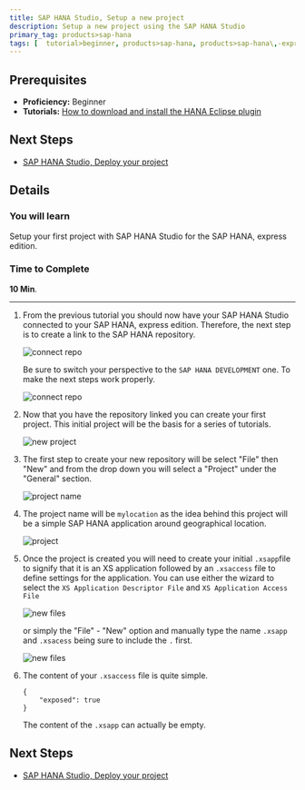 ```yaml
---
title: SAP HANA Studio, Setup a new project
description: Setup a new project using the SAP HANA Studio
primary_tag: products>sap-hana
tags: [  tutorial>beginner, products>sap-hana, products>sap-hana\,-express-edition , products>sap-hana-studio ]
---
```

## Prerequisites  
 - **Proficiency:** Beginner
 - **Tutorials:** [How to download and install the HANA Eclipse plugin](http://www.sap.com/developer/how-tos/2016/09/hxe-howto-eclipse.html)

## Next Steps
 - [SAP HANA Studio, Deploy your project](http://www.sap.com/developer/tutorials/studio-deploy-project.html)

## Details
### You will learn  
Setup your first project with SAP HANA Studio for the SAP HANA, express edition.

### Time to Complete
**10 Min**.

---

1. From the previous tutorial you should now have your SAP HANA Studio connected to your SAP HANA, express edition. Therefore, the next step is to create a link to the SAP HANA repository. 

	![connect repo](0.png)

    Be sure to switch your perspective to the `SAP HANA DEVELOPMENT` one. To make the next steps work properly.

	![connect repo](1a.png) 

2. Now that you have the repository linked you can create your first project. This initial project will be the basis for a series of tutorials.

	![new project](1.png)

3. The first step to create your new repository will be select "File" then "New" and from the drop down you will select a "Project" under the "General" section.

	![project name](2.png)

4. The project name will be `mylocation` as the idea behind this project will be a simple SAP HANA application around geographical location.

	![project](3.png)

5. Once the project is created you will need to create your initial `.xsapp`file to signify that it is an XS application followed by an `.xsaccess` file to define settings for the application. You can use either the wizard to select the `XS Application Descriptor File` and `XS Application Access File` 

	![new files](7.png)
	
	or simply the "File" - "New" option and manually type the name `.xsapp` and `.xsacess` being sure to include the `.` first.
	
	![new files](4.png)

6. The content of your `.xsaccess` file is quite simple.

	```
	{
		"exposed": true
	}
	```
	
	The content of the `.xsapp` can actually be empty.

## Next Steps
- [SAP HANA Studio, Deploy your project](http://www.sap.com/developer/tutorials/studio-deploy-project.html)
